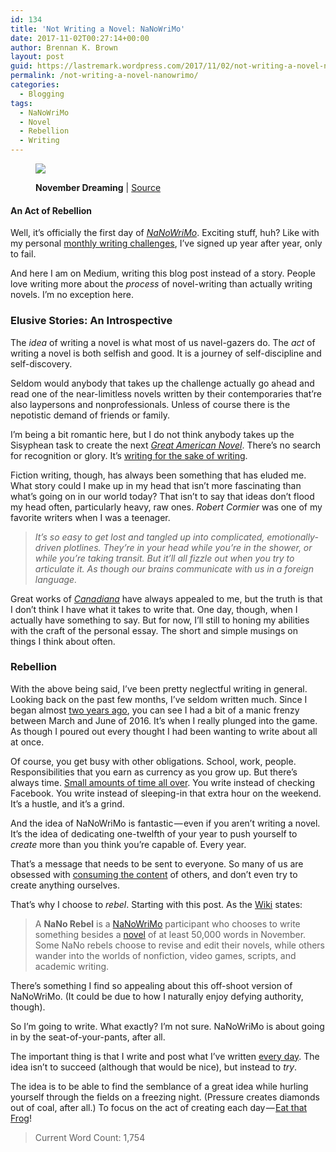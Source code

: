 ```yaml
---
id: 134
title: 'Not Writing a Novel: NaNoWriMo'
date: 2017-11-02T00:27:14+00:00
author: Brennan K. Brown
layout: post
guid: https://lastremark.wordpress.com/2017/11/02/not-writing-a-novel-nanowrimo/
permalink: /not-writing-a-novel-nanowrimo/
categories:
  - Blogging
tags:
  - NaNoWriMo
  - Novel
  - Rebellion
  - Writing
---
```


<figure class="wp-caption"> 

<img data-width="1024" data-height="768" src="https://cdn-images-1.medium.com/max/2560/1*fkClGWc2ifosLfxVGOOYuw.jpeg" /> <figcaption class="wp-caption-text"><b>November Dreaming</b> | <a href="https://www.flickr.com/photos/mpclemens/2944479527" target="_blank" rel="noopener noreferrer">Source</a></figcaption></figure> 

#### An Act of Rebellion

<span>W</span>ell, it’s officially the first day of <a href="https://nanowrimo.org/" target="_blank" rel="noopener noreferrer"><em>NaNoWriMo</em></a>. Exciting stuff, huh? Like with my personal <a href="https://medium.com/@brennanbrown/16-rules-of-journaling-i-ve-learned-after-5-years-2b70dbac4328" target="_blank" rel="noopener noreferrer">monthly writing challenges</a>, I’ve signed up year after year, only to fail.

And here I am on Medium, writing this blog post instead of a story. People love writing more about the _process_ of novel-writing than actually writing novels. I’m no exception here.

### Elusive Stories: An Introspective

<span>T</span>he _idea_ of writing a novel is what most of us navel-gazers do. The _act_ of writing a novel is both selfish and good. It is a journey of self-discipline and self-discovery.

Seldom would anybody that takes up the challenge actually go ahead and read one of the near-limitless novels written by their contemporaries that’re also laypersons and nonprofessionals. Unless of course there is the nepotistic demand of friends or family.

I’m being a bit romantic here, but I do not think anybody takes up the Sisyphean task to create the next <a href="http://utc.iath.virginia.edu/articles/n2ar39at.html" target="_blank" rel="noopener noreferrer"><em>Great American Novel</em></a>. There’s no search for recognition or glory. It’s <a href="https://medium.com/@brennanbrown/why-write-500f8ab18f6a" target="_blank" rel="noopener noreferrer">writing for the sake of writing</a>.

Fiction writing, though, has always been something that has eluded me. What story could I make up in my head that isn’t more fascinating than what’s going on in our world today? That isn’t to say that ideas don’t flood my head often, particularly heavy, raw ones. _Robert Cormier_ was one of my favorite writers when I was a teenager.

> _It’s so easy to get lost and tangled up into complicated, emotionally-driven plotlines. They’re in your head while you’re in the shower, or while you’re taking transit. But it’ll all fizzle out when you try to articulate it. As though our brains communicate with us in a foreign language._

Great works of <a href="http://www.canadiana.ca/" target="_blank" rel="noopener noreferrer"><em>Canadiana</em></a> have always appealed to me, but the truth is that I don’t think I have what it takes to write that. One day, though, when I actually have something to say. But for now, I’ll still to honing my abilities with the craft of the personal essay. The short and simple musings on things I think about often.



### Rebellion

<span>W</span>ith the above being said, I’ve been pretty neglectful writing in general. Looking back on the past few months, I’ve seldom written much. Since I began almost <a href="https://www.beeminder.com/brennanbrown/blogging" target="_blank" rel="noopener noreferrer">two years ago</a>, you can see I had a bit of a manic frenzy between March and June of 2016. It’s when I really plunged into the game. As though I poured out every thought I had been wanting to write about all at once.

Of course, you get busy with other obligations. School, work, people. Responsibilities that you earn as currency as you grow up. But there’s always time. <a href="https://medium.com/@brennanbrown/usage-of-wiggle-room-91cbaf335ead" target="_blank" rel="noopener noreferrer">Small amounts of time all over</a>. You write instead of checking Facebook. You write instead of sleeping-in that extra hour on the weekend. It’s a hustle, and it’s a grind.

And the idea of NaNoWriMo is fantastic — even if you aren’t writing a novel. It’s the idea of dedicating one-twelfth of your year to push yourself to _create_ more than you think you’re capable of. Every year.

That’s a message that needs to be sent to everyone. So many of us are obsessed with <a href="https://medium.com/@brennanbrown/on-second-thought-c915319d8516" target="_blank" rel="noopener noreferrer">consuming the content</a> of others, and don’t even try to create anything ourselves.

That’s why I choose to _rebel_. Starting with this post. As the <a href="http://www.wikiwrimo.org/wiki/NaNo_Rebel" target="_blank" rel="noopener noreferrer">Wiki</a> states:

> A <b>NaNo Rebel</b> is a <a href="http://www.wikiwrimo.org/wiki/National_Novel_Writing_Month" title="National Novel Writing Month" target="_blank" rel="noopener noreferrer">NaNoWriMo</a> participant who chooses to write something besides a <a href="http://www.wikiwrimo.org/wiki/Novel" title="Novel" target="_blank" rel="noopener noreferrer">novel</a> of at least 50,000 words in November. Some NaNo rebels choose to revise and edit their novels, while others wander into the worlds of nonfiction, video games, scripts, and academic writing.

There’s something I find so appealing about this off-shoot version of NaNoWriMo. (It could be due to how I naturally enjoy defying authority, though).

So I’m going to write. What exactly? I’m not sure. NaNoWriMo is about going in by the seat-of-your-pants, after all.

The important thing is that I write and post what I’ve written <a href="https://medium.com/@brennanbrown/posting-every-day-a57285388029" target="_blank" rel="noopener noreferrer">every day</a>. The idea isn’t to succeed (although that would be nice), but instead to _try_.

The idea is to be able to find the semblance of a great idea while hurling yourself through the fields on a freezing night. (Pressure creates diamonds out of coal, after all.) To focus on the act of creating each day — <a href="https://www.toodledo.com/info/frog-infographic.php" target="_blank" rel="noopener noreferrer">Eat that Frog</a>!

> Current Word Count: 1,754